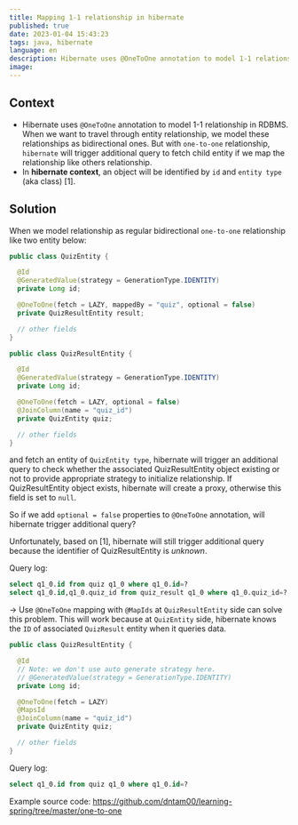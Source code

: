 ```yaml
---
title: Mapping 1-1 relationship in hibernate
published: true
date: 2023-01-04 15:43:23
tags: java, hibernate
language: en
description: Hibernate uses @OneToOne annotation to model 1-1 relationship in RDBMS
image: 
---
```

## Context

<ul>
<li>Hibernate uses <code>@OneToOne</code> annotation to model 1-1 relationship in RDBMS. When we want to travel through entity
relationship, we model these relationships as bidirectional ones. But with <code>one-to-one</code> relationship, <code>hibernate</code> will
trigger additional query to fetch child entity if we map the relationship like others relationship.</li>
<li>In <strong>hibernate context</strong>, an object will be identified by <code>id</code> and <code>entity type</code> (aka class) [1].</li>
</ul>

## Solution

When we model relationship as regular bidirectional `one-to-one` relationship like two entity below:

```java
public class QuizEntity {

  @Id
  @GeneratedValue(strategy = GenerationType.IDENTITY)
  private Long id;

  @OneToOne(fetch = LAZY, mappedBy = "quiz", optional = false)
  private QuizResultEntity result;

  // other fields
}

public class QuizResultEntity {

  @Id
  @GeneratedValue(strategy = GenerationType.IDENTITY)
  private Long id;

  @OneToOne(fetch = LAZY, optional = false)
  @JoinColumn(name = "quiz_id")
  private QuizEntity quiz;

  // other fields
}
```

and fetch an entity of `QuizEntity type`, hibernate will trigger an additional query to check whether the associated QuizResultEntity object
existing or not to provide appropriate strategy to initialize relationship. If QuizResultEntity object exists, hibernate will create
a proxy, otherwise this field is set to `null`.

So if we add `optional = false` properties to `@OneToOne` annotation, will hibernate trigger additional query?

Unfortunately, based on [1], hibernate will still trigger additional query because the identifier of QuizResultEntity is _unknown_.

Query log:
```sql
select q1_0.id from quiz q1_0 where q1_0.id=?
select q1_0.id,q1_0.quiz_id from quiz_result q1_0 where q1_0.quiz_id=?
```

-> Use `@OneToOne` mapping with `@MapIds` at `QuizResultEntity` side can solve this problem. This will work because at `QuizEntity` side, hibernate knows the `ID` of associated `QuizResult` entity when it queries data.

```java
public class QuizResultEntity {

  @Id
  // Note: we don't use auto generate strategy here.
  // @GeneratedValue(strategy = GenerationType.IDENTITY)
  private Long id;

  @OneToOne(fetch = LAZY)
  @MapsId
  @JoinColumn(name = "quiz_id")
  private QuizEntity quiz;

  // other fields
}
```

Query log:
```sql
select q1_0.id from quiz q1_0 where q1_0.id=?
```

Example source code: https://github.com/dntam00/learning-spring/tree/master/one-to-one